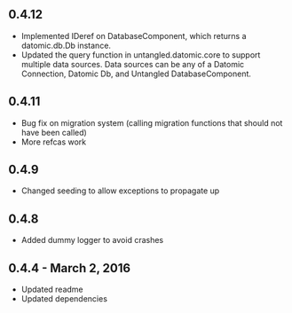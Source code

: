 0.4.12
------
- Implemented IDeref on DatabaseComponent, which returns a datomic.db.Db instance.
- Updated the query function in untangled.datomic.core to support multiple data sources. Data sources can be any of
a Datomic Connection, Datomic Db, and Untangled DatabaseComponent.

0.4.11
------
- Bug fix on migration system (calling migration functions that should not have been called)
- More refcas work

0.4.9
-----
- Changed seeding to allow exceptions to propagate up

0.4.8
-----
- Added dummy logger to avoid crashes


0.4.4 - March 2, 2016
---------------------
- Updated readme
- Updated dependencies
